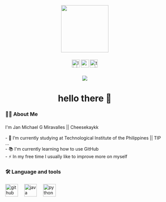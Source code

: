 <div align="center">
  <img height="150" src="![24](https://github.com/Cheesekaykk/GitHub/assets/116662074/bbe4de1b-23d5-44c3-916e-7e1ca8bb2b75)"  />
</div>

###

<div align="center">
  <img src="https://img.shields.io/static/v1?message=LinkedIn&logo=linkedin&label=&color=0077B5&logoColor=white&labelColor=&style=for-the-badge" height="25" alt="linkedin logo"  />
  <img src="https://img.shields.io/static/v1?message=Youtube&logo=youtube&label=&color=FF0000&logoColor=white&labelColor=&style=for-the-badge" height="25" alt="youtube logo"  />
  <img src="https://img.shields.io/static/v1?message=Twitter&logo=twitter&label=&color=1DA1F2&logoColor=white&labelColor=&style=for-the-badge" height="25" alt="twitter logo"  />
</div>

###

<div align="center">
  <img src="https://visitor-badge.laobi.icu/badge?page_id=maurodesouza.maurodesouza&"  />
</div>

###

<h1 align="center">hello there 👋</h1>

###

<h3 align="left">👩‍💻  About Me</h3>

###

<p align="left">I'm Jan Michael G Miravalles || Cheesekaykk <br><br>- 🔭 I’m currently studying at Technological Institute of the Philippines || TIP ...<br>- 📚 I'm currently learning how to use GitHub<br>- ⚡ In my free time I usually like to improve more on myself</p>

###

<h3 align="left">🛠 Language and tools</h3>

###

<div align="left">
  <img src="https://logosmarcas.net/wp-content/uploads/2020/12/GitHub-Simbolo.png" height="40" alt="github logo"  />
  <img width="12" />
  <img src="http://3.bp.blogspot.com/-sgZcl28yU3w/U7zVERNA-jI/AAAAAAAAAGQ/poYZbLJUchQ/s1600/Java.png" height="40" alt="java logo"  />
  <img width="12" />
  <img src="https://raspberry-valley.azurewebsites.net/img/Python-01.jpg" height="40" alt="python logo"  />
  <img width="12" />
</div>

###
